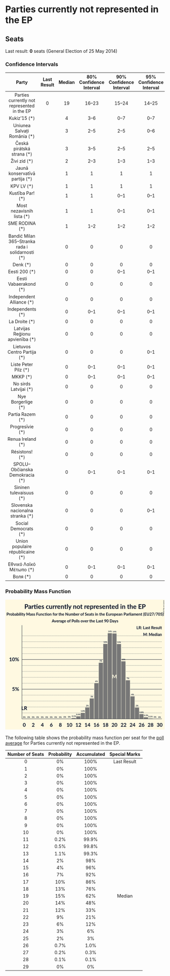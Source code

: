 # Parties currently not represented in the EP

## Seats

Last result: **0** seats (General Election of 25 May 2014)

### Confidence Intervals

| Party | Last Result | Median | 80% Confidence Interval | 90% Confidence Interval | 95% Confidence Interval | 99% Confidence Interval |
|:-----:|:-----------:|:------:|:-----------------------:|:-----------------------:|:-----------------------:|:-----------------------:|
| Parties currently not represented in the EP | 0 | 19 | 16–23 | 15–24 | 14–25 | 12–26 |
| Kukiz’15 (*) | | 4 | 3–6 | 0–7 | 0–7 | 0–8 |
| Uniunea Salvați România (*) | | 3 | 2–5 | 2–5 | 0–6 | 0–6 |
| Česká pirátská strana (*) | | 3 | 3–5 | 2–5 | 2–5 | 2–6 |
| Živi zid (*) | | 2 | 2–3 | 1–3 | 1–3 | 1–3 |
| Jaunā konservatīvā partija (*) | | 1 | 1 | 1 | 1 | 1 |
| KPV LV (*) | | 1 | 1 | 1 | 1 | 1–2 |
| Kustība Par! (*) | | 1 | 1 | 0–1 | 0–1 | 0–1 |
| Most nezavisnih lista (*) | | 1 | 1 | 0–1 | 0–1 | 0–1 |
| SME RODINA (*) | | 1 | 1–2 | 1–2 | 1–2 | 1–2 |
| Bandić Milan 365–Stranka rada i solidarnosti (*) | | 0 | 0 | 0 | 0 | 0 |
| Denk (*) | | 0 | 0 | 0 | 0 | 0 |
| Eesti 200 (*) | | 0 | 0 | 0–1 | 0–1 | 0–1 |
| Eesti Vabaerakond (*) | | 0 | 0 | 0 | 0 | 0 |
| Independent Alliance (*) | | 0 | 0 | 0 | 0 | 0 |
| Independents (*) | | 0 | 0–1 | 0–1 | 0–1 | 0–1 |
| La Droite (*) | | 0 | 0 | 0 | 0 | 0 |
| Latvijas Reģionu apvienība (*) | | 0 | 0 | 0 | 0 | 0 |
| Lietuvos Centro Partija (*) | | 0 | 0 | 0 | 0–1 | 0–1 |
| Liste Peter Pilz (*) | | 0 | 0–1 | 0–1 | 0–1 | 0–1 |
| MKKP (*) | | 0 | 0–1 | 0–1 | 0–1 | 0–1 |
| No sirds Latvijai (*) | | 0 | 0 | 0 | 0 | 0 |
| Nye Borgerlige (*) | | 0 | 0 | 0 | 0 | 0 |
| Partia Razem (*) | | 0 | 0 | 0 | 0 | 0 |
| Progresīvie (*) | | 0 | 0 | 0 | 0 | 0 |
| Renua Ireland (*) | | 0 | 0 | 0 | 0 | 0 |
| Résistons! (*) | | 0 | 0 | 0 | 0 | 0 |
| SPOLU–Občianska Demokracia (*) | | 0 | 0–1 | 0–1 | 0–1 | 0–1 |
| Sininen tulevaisuus (*) | | 0 | 0 | 0 | 0 | 0 |
| Slovenska nacionalna stranka (*) | | 0 | 0 | 0 | 0–1 | 0–1 |
| Social Democrats (*) | | 0 | 0 | 0 | 0 | 0 |
| Union populaire républicaine (*) | | 0 | 0 | 0 | 0 | 0 |
| Εθνικό Λαϊκό Μέτωπο (*) | | 0 | 0–1 | 0–1 | 0–1 | 0–1 |
| Воля (*) | | 0 | 0 | 0 | 0 | 0 |

### Probability Mass Function

![Graph with seats probability mass function not yet produced](average-seats-pmf-partiescurrentlynotrepresentedintheep.png "Seats Probability Mass Function")

The following table shows the probability mass function per seat for the [poll average](average.html) for Parties currently not represented in the EP.

| Number of Seats | Probability | Accumulated | Special Marks |
|:---------------:|:-----------:|:-----------:|:-------------:|
| 0 | 0% | 100% | Last Result |
| 1 | 0% | 100% |  |
| 2 | 0% | 100% |  |
| 3 | 0% | 100% |  |
| 4 | 0% | 100% |  |
| 5 | 0% | 100% |  |
| 6 | 0% | 100% |  |
| 7 | 0% | 100% |  |
| 8 | 0% | 100% |  |
| 9 | 0% | 100% |  |
| 10 | 0% | 100% |  |
| 11 | 0.2% | 99.9% |  |
| 12 | 0.5% | 99.8% |  |
| 13 | 1.1% | 99.3% |  |
| 14 | 2% | 98% |  |
| 15 | 4% | 96% |  |
| 16 | 7% | 92% |  |
| 17 | 10% | 86% |  |
| 18 | 13% | 76% |  |
| 19 | 15% | 62% | Median |
| 20 | 14% | 48% |  |
| 21 | 12% | 33% |  |
| 22 | 9% | 21% |  |
| 23 | 6% | 12% |  |
| 24 | 3% | 6% |  |
| 25 | 2% | 3% |  |
| 26 | 0.7% | 1.0% |  |
| 27 | 0.2% | 0.3% |  |
| 28 | 0.1% | 0.1% |  |
| 29 | 0% | 0% |  |


